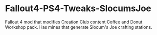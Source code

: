 # Fallout4-PS4-Tweaks-SlocumsJoe
Fallout 4 mod that modifies Creation Club content Coffee and Donut Workshop pack.  Has mines that generate Slocum's Joe crafting stations.
